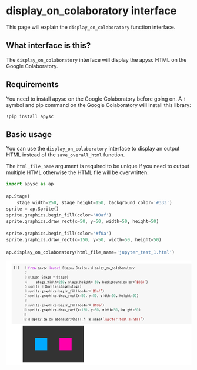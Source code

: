 # display_on_colaboratory interface

This page will explain the `display_on_colaboratory` function interface.

## What interface is this?

The `display_on_colaboratory` interface will display the apysc HTML on the Google Colaboratory.

## Requirements

You need to install apysc on the Google Colaboratory before going on.  A `!` symbol and pip command on the Google Colaboratory will install this library:

```
!pip install apysc
```

## Basic usage

You can use the `display_on_colaboratory` interface to display an output HTML instead of the `save_overall_html` function.

The `html_file_name` argument is required to be unique if you need to output multiple HTML otherwise the HTML file will be overwritten:

```py
import apysc as ap

ap.Stage(
    stage_width=250, stage_height=150, background_color='#333')
sprite = ap.Sprite()
sprite.graphics.begin_fill(color='#0af')
sprite.graphics.draw_rect(x=50, y=50, width=50, height=50)

sprite.graphics.begin_fill(color='#f0a')
sprite.graphics.draw_rect(x=150, y=50, width=50, height=50)

ap.display_on_colaboratory(html_file_name='jupyter_test_1.html')
```

![](_static/colaboratory_interface.png)

